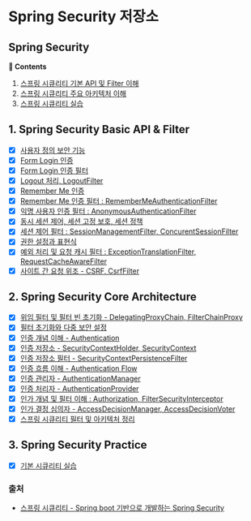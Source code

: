 # Spring Security 저장소

## **Spring Security**

**:book: Contents**
1. [스프링 시큐리티 기본 API 및 Filter 이해](#1-spring_security_api_filter)
2. [스프링 시큐리티 주요 아키텍처 이해](#2-spring_security_core_architecture)
3. [스프링 시큐리티 실습](#3-spring_security_src)

## 1. Spring Security Basic API & Filter
* [X] [사용자 정의 보안 기능](/)
* [X] [Form Login 인증](/)
* [X] [Form Login 인증 필터](/)
* [X] [Logout 처리, LogoutFilter](/)
* [X] [Remember Me 인증](/)
* [X] [Remember Me 인증 필터 : RememberMeAuthenticationFilter](/)
* [X] [익명 사용자 인증 필터 : AnonymousAuthenticationFilter](/)
* [X] [동시 세션 제어, 세션 고정 보호, 세션 정책](/)
* [X] [세션 제어 필터 : SessionManagementFilter, ConcurentSessionFilter](/)
* [X] [권한 설정과 표현식](/)
* [X] [예외 처리 및 요청 캐시 필터 : ExceptionTranslationFilter, RequestCacheAwareFilter](/)
* [X] [사이트 간 요청 위조 - CSRF, CsrfFilter](/) 

## 2. Spring Security Core Architecture
* [X] [위임 필터 및 필터 빈 초기화 - DelegatingProxyChain, FilterChainProxy](/)
* [X] [필터 초기화와 다중 보안 설정](/)
* [X] [인증 개념 이해 - Authentication](/)
* [X] [인증 저장소 - SecurityContextHolder, SecurityContext](/)
* [X] [인증 저장소 필터 - SecurityContextPersistenceFilter](/)
* [X] [인증 흐름 이해 - Authentication Flow](/)
* [X] [인증 관리자 - AuthenticationManager](/)
* [X] [인증 처리자 - AuthenticationProvider](/)
* [X] [인가 개념 및 필터 이해 : Authorization, FilterSecurityInterceptor](/)
* [X] [인가 결정 심의자 - AccessDecisionManager, AccessDecisionVoter](/)
* [X] [스프링 시큐리티 필터 및 아키텍처 정리](/)

## 3. Spring Security Practice

* [X] [기본 시큐리티 실습](/)

### 출처

- [스프링 시큐리티 - Spring boot 기반으로 개발하는 Spring Security](https://www.inflearn.com/course/코어-스프링-시큐리티/dashboard)
